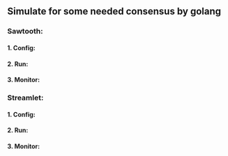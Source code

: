 ## Simulate for some needed consensus by golang

### Sawtooth:

#### 1. Config:

#### 2. Run:

#### 3. Monitor:

### Streamlet:

#### 1. Config:

#### 2. Run:

#### 3. Monitor:

